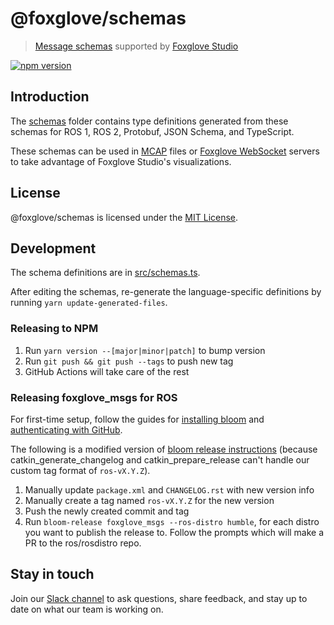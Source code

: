 # @foxglove/schemas

> [Message schemas](https://foxglove.dev/docs/studio/messages/introduction) supported by [Foxglove Studio](https://studio.foxglove.dev)

[![npm version](https://img.shields.io/npm/v/@foxglove/schemas.svg?style=flat)](https://www.npmjs.com/package/@foxglove/schemas)

## Introduction

The [schemas](./schemas) folder contains type definitions generated from these schemas for ROS 1, ROS 2, Protobuf, JSON Schema, and TypeScript.

These schemas can be used in [MCAP](https://github.com/foxglove/mcap) files or [Foxglove WebSocket](https://github.com/foxglove/ws-protocol) servers to take advantage of Foxglove Studio's visualizations.

## License

@foxglove/schemas is licensed under the [MIT License](https://opensource.org/licenses/MIT).

## Development

The schema definitions are in [src/schemas.ts](src/schemas.ts).

After editing the schemas, re-generate the language-specific definitions by running `yarn update-generated-files`.

### Releasing to NPM

1. Run `yarn version --[major|minor|patch]` to bump version
2. Run `git push && git push --tags` to push new tag
3. GitHub Actions will take care of the rest

### Releasing foxglove_msgs for ROS

For first-time setup, follow the guides for [installing bloom](http://ros-infrastructure.github.io/bloom/) and [authenticating with GitHub](https://wiki.ros.org/bloom/Tutorials/GithubManualAuthorization).

The following is a modified version of [bloom release instructions](https://wiki.ros.org/bloom/Tutorials/ReleaseCatkinPackage) (because catkin_generate_changelog and catkin_prepare_release can't handle our custom tag format of `ros-vX.Y.Z`).

1. Manually update `package.xml` and `CHANGELOG.rst` with new version info
2. Manually create a tag named `ros-vX.Y.Z` for the new version
3. Push the newly created commit and tag
4. Run `bloom-release foxglove_msgs --ros-distro humble`, for each distro you want to publish the release to. Follow the prompts which will make a PR to the ros/rosdistro repo.

## Stay in touch

Join our [Slack channel](https://foxglove.dev/join-slack) to ask questions, share feedback, and stay up to date on what our team is working on.
